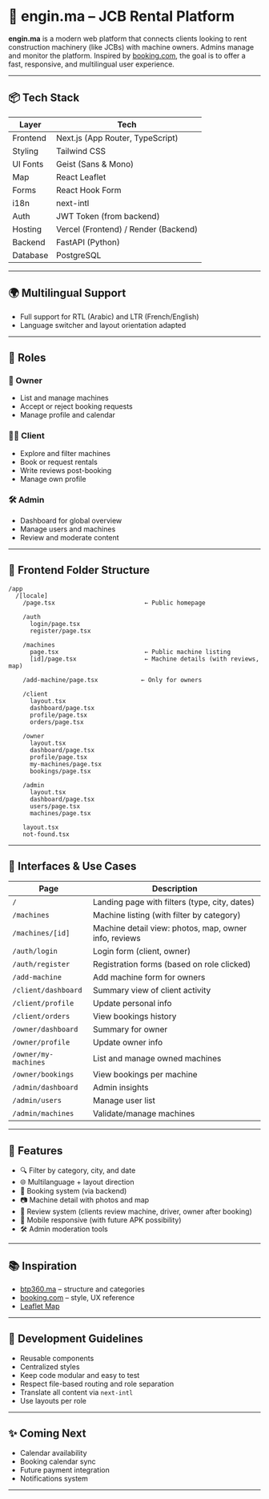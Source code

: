 # 🚜 engin.ma – JCB Rental Platform

**engin.ma** is a modern web platform that connects clients looking to rent construction machinery (like JCBs) with machine owners. Admins manage and monitor the platform. Inspired by [booking.com](https://booking.com), the goal is to offer a fast, responsive, and multilingual user experience.

---

## 📦 Tech Stack

| Layer       | Tech                              |
|-------------|-----------------------------------|
| Frontend    | Next.js (App Router, TypeScript)  |
| Styling     | Tailwind CSS                      |
| UI Fonts    | Geist (Sans & Mono)               |
| Map         | React Leaflet                     |
| Forms       | React Hook Form                   |
| i18n        | next-intl                         |
| Auth        | JWT Token (from backend)          |
| Hosting     | Vercel (Frontend) / Render (Backend) |
| Backend     | FastAPI (Python)                  |
| Database    | PostgreSQL                        |

---

## 🌍 Multilingual Support

- Full support for RTL (Arabic) and LTR (French/English)
- Language switcher and layout orientation adapted

---

## 🔐 Roles

### 👷 Owner
- List and manage machines
- Accept or reject booking requests
- Manage profile and calendar

### 🧑‍💼 Client
- Explore and filter machines
- Book or request rentals
- Write reviews post-booking
- Manage own profile

### 🛠 Admin
- Dashboard for global overview
- Manage users and machines
- Review and moderate content

---

## 📂 Frontend Folder Structure

```
/app
  /[locale]
    /page.tsx                         ← Public homepage

    /auth
      login/page.tsx
      register/page.tsx

    /machines
      page.tsx                        ← Public machine listing
      [id]/page.tsx                   ← Machine details (with reviews, map)

    /add-machine/page.tsx            ← Only for owners

    /client
      layout.tsx
      dashboard/page.tsx
      profile/page.tsx
      orders/page.tsx

    /owner
      layout.tsx
      dashboard/page.tsx
      profile/page.tsx
      my-machines/page.tsx
      bookings/page.tsx

    /admin
      layout.tsx
      dashboard/page.tsx
      users/page.tsx
      machines/page.tsx

    layout.tsx
    not-found.tsx
```

---

## 📄 Interfaces & Use Cases

| Page                           | Description |
|--------------------------------|-------------|
| `/`                            | Landing page with filters (type, city, dates) |
| `/machines`                   | Machine listing (with filter by category) |
| `/machines/[id]`             | Machine detail view: photos, map, owner info, reviews |
| `/auth/login`                | Login form (client, owner) |
| `/auth/register`             | Registration forms (based on role clicked) |
| `/add-machine`               | Add machine form for owners |
| `/client/dashboard`          | Summary view of client activity |
| `/client/profile`            | Update personal info |
| `/client/orders`             | View bookings history |
| `/owner/dashboard`           | Summary for owner |
| `/owner/profile`             | Update owner info |
| `/owner/my-machines`         | List and manage owned machines |
| `/owner/bookings`            | View bookings per machine |
| `/admin/dashboard`           | Admin insights |
| `/admin/users`               | Manage user list |
| `/admin/machines`            | Validate/manage machines |

---

## 🌟 Features

- 🔍 Filter by category, city, and date
- 🌐 Multilanguage + layout direction
- 🧾 Booking system (via backend)
- 📷 Machine detail with photos and map
- 📝 Review system (clients review machine, driver, owner after booking)
- 📱 Mobile responsive (with future APK possibility)
- 🛠 Admin moderation tools

---

## 📚 Inspiration

- [btp360.ma](https://btp360.ma) – structure and categories
- [booking.com](https://booking.com) – style, UX reference
- [Leaflet Map](https://leafletjs.com)

---

## 🚀 Development Guidelines

- Reusable components
- Centralized styles
- Keep code modular and easy to test
- Respect file-based routing and role separation
- Translate all content via `next-intl`
- Use layouts per role

---

## ✨ Coming Next

- Calendar availability
- Booking calendar sync
- Future payment integration
- Notifications system

---